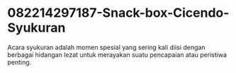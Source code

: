 # 082214297187-Snack-box-Cicendo-Syukuran
Acara syukuran adalah momen spesial yang sering kali diisi dengan berbagai hidangan lezat untuk merayakan suatu pencapaian atau peristiwa penting.
